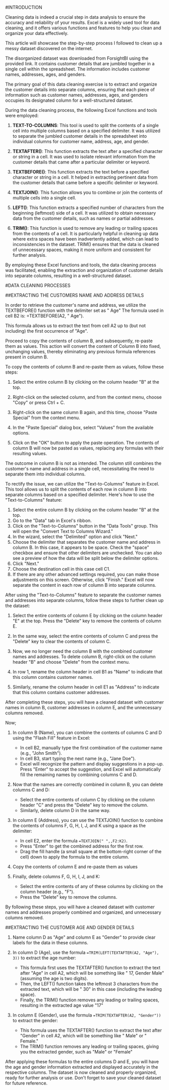 #INTRODUCTION

Cleaning data is indeed a crucial step in data analysis to ensure the accuracy and reliability of your results. 
Excel is a widely used tool for data cleaning, and it offers various functions and features to help you clean and organize your data effectively. 

This article will showcase the step-by-step process I followed to clean up a messy dataset discovered on the internet.

The disorganized dataset was downloaded from ForsightBI using the provided link. It contains customer details that are jumbled together in a single cell within the spreadsheet. The information includes customer names, addresses, ages, and genders.

The primary goal of this data cleaning exercise is to extract and organize the customer details into separate columns, ensuring that each piece of information such as customer names, addresses, ages, and genders occupies its designated column for a well-structured dataset.

During the data cleaning process, the following Excel functions and tools were employed:

1. **TEXT-TO-COLUMNS**: This tool is used to split the contents of a single cell into multiple columns based on a specified delimiter. It was utilized to separate the jumbled customer details in the spreadsheet into individual columns for customer name, address, age, and gender.

2. **TEXTAFTER()**: This function extracts the text after a specified character or string in a cell. It was used to isolate relevant information from the customer details that came after a particular delimiter or keyword.

3. **TEXTBEFORE()**: This function extracts the text before a specified character or string in a cell. It helped in extracting pertinent data from the customer details that came before a specific delimiter or keyword.

4. **TEXTJOIN()**:  This function allows you to combine or join the contents of multiple cells into a single cell.

5. **LEFT()**: This function extracts a specified number of characters from the beginning (leftmost) side of a cell. It was utilized to obtain necessary data from the customer details, such as names or partial addresses.

7. **TRIM()**: This function is used to remove any leading or trailing spaces from the contents of a cell. It is particularly helpful in cleaning up data where extra spaces have been inadvertently added, which can lead to inconsistencies in the dataset. TRIM() ensures that the data is cleaned of unnecessary spaces, making it more uniform and consistent for further analysis.

By employing these Excel functions and tools, the data cleaning process was facilitated, enabling the extraction and organization of customer details into separate columns, resulting in a well-structured dataset.



#DATA CLEANING PROCESSES

##EXTRACTING THE CUSTOMERS NAME AND ADDRESS DETAILS

In order to retrieve the customer's name and address, we utilize the TEXTBEFORE() function with the delimiter set as " Age" The formula used in cell B2 is: =TEXTBEFORE(A2, " Age").

This formula allows us to extract the text from cell A2 up to (but not including) the first occurrence of "Age". 

Proceed to copy the contents of column B, and subsequently, re-paste them as values. This action will convert the content of Column B into fixed, unchanging values, thereby eliminating any previous formula references present in column B.

To copy the contents of column B and re-paste them as values, follow these steps:

1. Select the entire column B by clicking on the column header "B" at the top.
2. Right-click on the selected column, and from the context menu, choose "Copy" or press Ctrl + C.

3. Right-click on the same column B again, and this time, choose "Paste Special" from the context menu.

4. In the "Paste Special" dialog box, select "Values" from the available options.

5. Click on the "OK" button to apply the paste operation. The contents of column B will now be pasted as values, replacing any formulas with their resulting values.

The outcome in column B is not as intended. The column still combines the customer's name and address in a single cell, necessitating the need to separate them into individual columns.

To rectify the issue, we can utilize the "Text-to-Columns" feature in Excel. This tool allows us to split the contents of each row in column B into separate columns based on a specified delimiter. Here's how to use the "Text-to-Columns" feature:

1. Select the entire column B by clicking on the column header "B" at the top.
2. Go to the "Data" tab in Excel's ribbon.
3. Click on the "Text-to-Columns" button in the "Data Tools" group. This will open the "Convert Text to Columns Wizard."
4. In the wizard, select the "Delimited" option and click "Next."
5. Choose the delimiter that separates the customer name and address in column B. In this case, it appears to be space. Check the "space” checkbox and ensure that other delimiters are unchecked. You can also see a preview of how the data will be split below the delimiter options.
6. Click "Next."
7. Choose the destination cell in this case cell C1.
8. If there are any other advanced settings required, you can make those adjustments on this screen. Otherwise, click "Finish."
Excel will now separate the content in each row of column B into separate columns. 


After using the "Text-to-Columns" feature to separate the customer names and addresses into separate columns, follow these steps to further clean up the dataset:

1. Select the entire contents of column E by clicking on the column header "E" at the top. Press the "Delete" key to remove the contents of column E.

2. In the same way, select the entire contents of column C and press the "Delete" key to clear the contents of column C.

3. Now, we no longer need the column B with the combined customer names and addresses. To delete column B, right-click on the column header "B" and choose "Delete" from the context menu.

4. In row 1, rename the column header in cell B1 as "Name" to indicate that this column contains customer names.

5. Similarly, rename the column header in cell E1 as "Address" to indicate that this column contains customer addresses.

After completing these steps, you will have a cleaned dataset with customer names in column B, customer addresses in column E, and the unnecessary columns removed. 

Now;
1. In column B (Name), you can combine the contents of columns C and D using the "Flash Fill" feature in Excel:
   - In cell B2, manually type the first combination of the customer name (e.g., "John Smith").
   - In cell B3, start typing the next name (e.g., "Jane Doe").
   - Excel will recognize the pattern and display suggestions in a pop-up. Press "Enter" to accept the suggestion, and Excel will automatically fill the remaining names by combining columns C and D.

2. Now that the names are correctly combined in column B, you can delete columns C and D:
   - Select the entire contents of column C by clicking on the column header "C" and press the "Delete" key to remove the column.
   - Similarly, delete column D in the same way.

3. In column E (Address), you can use the TEXTJOIN() function to combine the contents of columns F, G, H, I, J, and K using a space as the delimiter:
   - In cell E2, enter the formula `=TEXTJOIN(" ",,F2:K2)`.
   - Press "Enter" to get the combined address for the first row.
   - Drag the fill handle (a small square at the bottom-right corner of the cell) down to apply the formula to the entire column.

4. Copy the contents of column E and re-paste them as values

5. Finally, delete columns F, G, H, I, J, and K:
   - Select the entire contents of any of these columns by clicking on the column header (e.g., "F").
   - Press the "Delete" key to remove the columns.

By following these steps, you will have a cleaned dataset with customer names and addresses properly combined and organized, and unnecessary columns removed.

##EXTRACTING THE CUSTOMER AGE AND GENDER DETAILS

1. Name column D as "Age" and column E as "Gender" to provide clear labels for the data in these columns.

2. In column D (Age), use the formula `=TRIM(LEFT(TEXTAFTER(A2, "Age"), 3))` to extract the age number:
   - This formula first uses the TEXTAFTER() function to extract the text after "Age" in cell A2, which will be something like " 17, Gender Male" (assuming the age is two digits).
   - Then, the LEFT() function takes the leftmost 3 characters from the extracted text, which will be " 30" in this case (including the leading space).
   - Finally, the TRIM() function removes any leading or trailing spaces, resulting in the extracted age value "17"

3. In column E (Gender), use the formula `=TRIM(TEXTAFTER(A2, "Gender"))` to extract the gender:
   - This formula uses the TEXTAFTER() function to extract the text after "Gender" in cell A2, which will be something like " Male" or " Female."
   - The TRIM() function removes any leading or trailing spaces, giving you the extracted gender, such as "Male" or "Female"

After applying these formulas to the entire columns D and E, you will have the age and gender information extracted and displayed accurately in the respective columns. The dataset is now cleaned and properly organized, ready for further analysis or use. Don't forget to save your cleaned dataset for future reference.

